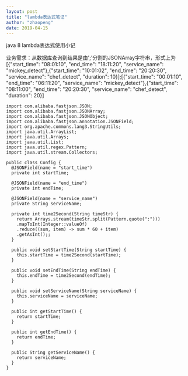 ```yaml
---
layout: post
title: "lambda表达式笔记"
author: "zhaopeng"
date: 2019-04-15
---
```

java 8 lambda表达式使用小记<!-- more -->

业务需求：从数据库查询到结果是由';'分割的JSONArray字符串，形式上为
[{"start_time": "08:01:10", "end_time": "18:11:20", "service_name": "mickey_detect"},{"start_time": "10:01:02", "end_time": "20:20:30", "service_name": "chef_detect", "duration": 10}];[{"start_time": "00:01:10", "end_time": "06:11:20", "service_name": "mickey_detect"},{"start_time": "08:11:00", "end_time": "20:20:30", "service_name": "chef_detect", "duration": 20}]

```javas
import com.alibaba.fastjson.JSON;
import com.alibaba.fastjson.JSONArray;
import com.alibaba.fastjson.JSONObject;
import com.alibaba.fastjson.annotation.JSONField;
import org.apache.commons.lang3.StringUtils;
import java.util.ArrayList;
import java.util.Arrays;
import java.util.List;
import java.util.regex.Pattern;
import java.util.stream.Collectors;

public class Config {
  @JSONField(name = "start_time")
  private int startTime;

  @JSONField(name = "end_time")
  private int endTime;

  @JSONField(name = "service_name")
  private String serviceName;

  private int time2Second(String timeStr) {
	return Arrays.stream(timeStr.split(Pattern.quote(":")))
	.mapToInt(Integer::valueOf)
	.reduce((sum, item) -> sum * 60 + item)
	.getAsInt();;
  }

  public void setStartTime(String startTime) {
	this.startTime = time2Second(startTime);
  }

  public void setEndTime(String endTime) {
	this.endTime = time2Second(endTime);
  }

  public void setServiceName(String serviceName) {
	this.serviceName = serviceName;
  }

  public int getStartTime() {
	return startTime;
  }

  public int getEndTime() {
	return endTime;
  }

  public String getServiceName() {
	return serviceName;
  }
}
```
